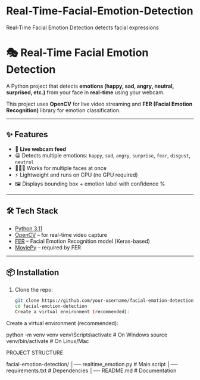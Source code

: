# Real-Time-Facial-Emotion-Detection
Real-Time Facial Emotion Detection detects facial expressions
# 🎭 Real-Time Facial Emotion Detection

A Python project that detects **emotions (happy, sad, angry, neutral, surprised, etc.)** from your face in **real-time** using your webcam.  

This project uses **OpenCV** for live video streaming and **FER (Facial Emotion Recognition)** library for emotion classification.  

---

## ✨ Features
- 🎥 **Live webcam feed**  
- 😀 Detects multiple emotions: `happy`, `sad`, `angry`, `surprise`, `fear`, `disgust`, `neutral`  
- 👨‍👩‍👧 Works for multiple faces at once  
- ⚡ Lightweight and runs on CPU (no GPU required)  
- 🖼️ Displays bounding box + emotion label with confidence %  

---

## 🛠️ Tech Stack
- [Python 3.11](https://www.python.org/)  
- [OpenCV](https://opencv.org/) – for real-time video capture  
- [FER](https://github.com/justinshenk/fer) – Facial Emotion Recognition model (Keras-based)  
- [MoviePy](https://zulko.github.io/moviepy/) – required by FER  
---

## 📦 Installation
1. Clone the repo:
   ```bash
   git clone https://github.com/your-username/facial-emotion-detection.git
   cd facial-emotion-detection
   Create a virtual environment (recommended):

Create a virtual environment (recommended):

python -m venv venv
venv\Scripts\activate   # On Windows
source venv/bin/activate  # On Linux/Mac

PROJECT STRUCTURE

facial-emotion-detection/
│── realtime_emotion.py   # Main script
│── requirements.txt      # Dependencies
│── README.md             # Documentation

